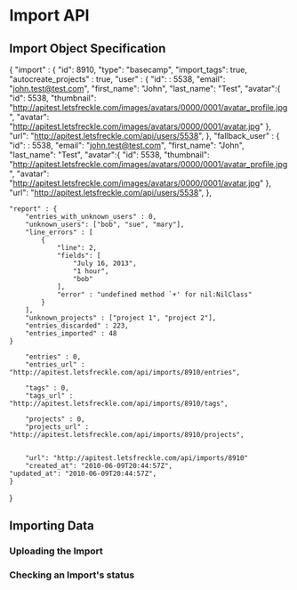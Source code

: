 # Import API

## Import Object Specification

{
	"import" : {
		"id": 8910,
		"type": "basecamp",
		"import_tags": true,
		"autocreate_projects" : true,
		"user" : {
	    	"id": : 5538,
	    	"email": "john.test@test.com",
	    	"first_name": "John",
	    	"last_name": "Test",
	    	"avatar":{
	    		"id": 5538,
	    		"thumbnail": "http://apitest.letsfreckle.com/images/avatars/0000/0001/avatar_profile.jpg",
  				"avatar": "http://apitest.letsfreckle.com/images/avatars/0000/0001/avatar.jpg"
	    	},
	    	"url": "http://apitest.letsfreckle.com/api/users/5538",
    },
		"fallback_user" : {
	    	"id": : 5538,
	    	"email": "john.test@test.com",
	    	"first_name": "John",
	    	"last_name": "Test",
	    	"avatar":{
	    		"id": 5538,
	    		"thumbnail": "http://apitest.letsfreckle.com/images/avatars/0000/0001/avatar_profile.jpg",
  				"avatar": "http://apitest.letsfreckle.com/images/avatars/0000/0001/avatar.jpg"
	    	},
	    	"url": "http://apitest.letsfreckle.com/api/users/5538",
    },

    "report" : {
    	"entries_with_unknown_users" : 0,
    	"unknown_users": ["bob", "sue", "mary"],
    	"line_errors" : [
    		{
    			"line": 2,
    			"fields": [
    				"July 16, 2013",
    				"1 hour",
    				"bob"
    			],
    			"error" : "undefined method `+' for nil:NilClass"
    		}
    	],
    	"unknown_projects" : ["project 1", "project 2"],
    	"entries_discarded" : 223,
    	"entries_imported" : 48
    }

		"entries" : 0,
		"entries_url" : "http://apitest.letsfreckle.com/api/imports/8910/entries",

		"tags" : 0,
		"tags_url" : "http://apitest.letsfreckle.com/api/imports/8910/tags",

		"projects" : 0,
		"projects_url" : "http://apitest.letsfreckle.com/api/imports/8910/projects",


		"url": "http://apitest.letsfreckle.com/api/imports/8910"
		"created_at": "2010-06-09T20:44:57Z",
    "updated_at": "2010-06-09T20:44:57Z",
	}
}

## Importing Data
### Uploading the Import
### Checking an Import's status